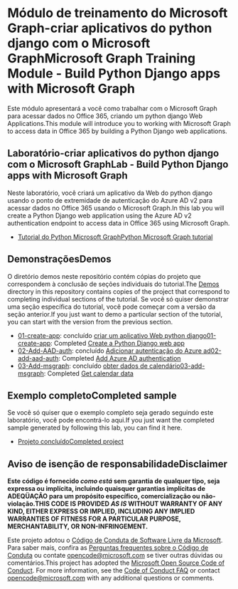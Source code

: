 # <a name="microsoft-graph-training-module---build-python-django-apps-with-microsoft-graph"></a><span data-ttu-id="29be8-101">Módulo de treinamento do Microsoft Graph-criar aplicativos do python django com o Microsoft Graph</span><span class="sxs-lookup"><span data-stu-id="29be8-101">Microsoft Graph Training Module - Build Python Django apps with Microsoft Graph</span></span>

<span data-ttu-id="29be8-102">Este módulo apresentará a você como trabalhar com o Microsoft Graph para acessar dados no Office 365, criando um python django Web Applications.</span><span class="sxs-lookup"><span data-stu-id="29be8-102">This module will introduce you to working with Microsoft Graph to access data in Office 365 by building a Python Django web applications.</span></span>

## <a name="lab---build-python-django-apps-with-microsoft-graph"></a><span data-ttu-id="29be8-103">Laboratório-criar aplicativos do python django com o Microsoft Graph</span><span class="sxs-lookup"><span data-stu-id="29be8-103">Lab - Build Python Django apps with Microsoft Graph</span></span>

<span data-ttu-id="29be8-104">Neste laboratório, você criará um aplicativo da Web do python django usando o ponto de extremidade de autenticação do Azure AD v2 para acessar dados no Office 365 usando o Microsoft Graph.</span><span class="sxs-lookup"><span data-stu-id="29be8-104">In this lab you will create a Python Django web application using the Azure AD v2 authentication endpoint to access data in Office 365 using Microsoft Graph.</span></span>

- [<span data-ttu-id="29be8-105">Tutorial do Python Microsoft Graph</span><span class="sxs-lookup"><span data-stu-id="29be8-105">Python Microsoft Graph tutorial</span></span>](https://docs.microsoft.com/graph/training/python-tutorial)

## <a name="demos"></a><span data-ttu-id="29be8-106">Demonstrações</span><span class="sxs-lookup"><span data-stu-id="29be8-106">Demos</span></span>

<span data-ttu-id="29be8-107">O [](./Demos) diretório demos neste repositório contém cópias do projeto que correspondem à conclusão de seções individuais do tutorial.</span><span class="sxs-lookup"><span data-stu-id="29be8-107">The [Demos](./Demos) directory in this repository contains copies of the project that correspond to completing individual sections of the tutorial.</span></span> <span data-ttu-id="29be8-108">Se você só quiser demonstrar uma seção específica do tutorial, você pode começar com a versão da seção anterior.</span><span class="sxs-lookup"><span data-stu-id="29be8-108">If you just want to demo a particular section of the tutorial, you can start with the version from the previous section.</span></span>

- <span data-ttu-id="29be8-109">[01-create-app](Demos/01-create-app): concluído [criar um aplicativo Web python django](https://docs.microsoft.com/graph/training/python-tutorial?tutorial-step=1)</span><span class="sxs-lookup"><span data-stu-id="29be8-109">[01-create-app](Demos/01-create-app): Completed [Create a Python Django web app](https://docs.microsoft.com/graph/training/python-tutorial?tutorial-step=1)</span></span>
- <span data-ttu-id="29be8-110">[02-Add-AAD-auth](Demos/02-add-aad-auth): concluído [Adicionar autenticação do Azure ad](https://docs.microsoft.com/graph/training/python-tutorial?tutorial-step=3)</span><span class="sxs-lookup"><span data-stu-id="29be8-110">[02-add-aad-auth](Demos/02-add-aad-auth): Completed [Add Azure AD authentication](https://docs.microsoft.com/graph/training/python-tutorial?tutorial-step=3)</span></span>
- <span data-ttu-id="29be8-111">[03-Add-msgraph](Demos/03-add-msgraph): concluído [obter dados de calendário](https://docs.microsoft.com/graph/training/python-tutorial?tutorial-step=4)</span><span class="sxs-lookup"><span data-stu-id="29be8-111">[03-add-msgraph](Demos/03-add-msgraph): Completed [Get calendar data](https://docs.microsoft.com/graph/training/python-tutorial?tutorial-step=4)</span></span>

## <a name="completed-sample"></a><span data-ttu-id="29be8-112">Exemplo completo</span><span class="sxs-lookup"><span data-stu-id="29be8-112">Completed sample</span></span>

<span data-ttu-id="29be8-113">Se você só quiser que o exemplo completo seja gerado seguindo este laboratório, você pode encontrá-lo aqui.</span><span class="sxs-lookup"><span data-stu-id="29be8-113">If you just want the completed sample generated by following this lab, you can find it here.</span></span>

- [<span data-ttu-id="29be8-114">Projeto concluído</span><span class="sxs-lookup"><span data-stu-id="29be8-114">Completed project</span></span>](Demos/03-add-msgraph)

## <a name="disclaimer"></a><span data-ttu-id="29be8-115">Aviso de isenção de responsabilidade</span><span class="sxs-lookup"><span data-stu-id="29be8-115">Disclaimer</span></span>

<span data-ttu-id="29be8-116">**Este código é fornecido *como está* sem garantia de qualquer tipo, seja expressa ou implícita, incluindo quaisquer garantias implícitas de ADEQÜAÇÃO para um propósito específico, comercialização ou não-violação.**</span><span class="sxs-lookup"><span data-stu-id="29be8-116">**THIS CODE IS PROVIDED *AS IS* WITHOUT WARRANTY OF ANY KIND, EITHER EXPRESS OR IMPLIED, INCLUDING ANY IMPLIED WARRANTIES OF FITNESS FOR A PARTICULAR PURPOSE, MERCHANTABILITY, OR NON-INFRINGEMENT.**</span></span>

<span data-ttu-id="29be8-p102">Este projeto adotou o [Código de Conduta de Software Livre da Microsoft](https://opensource.microsoft.com/codeofconduct/). Para saber mais, confira as [Perguntas frequentes sobre o Código de Conduta](https://opensource.microsoft.com/codeofconduct/faq/) ou contate [opencode@microsoft.com](mailto:opencode@microsoft.com) se tiver outras dúvidas ou comentários.</span><span class="sxs-lookup"><span data-stu-id="29be8-p102">This project has adopted the [Microsoft Open Source Code of Conduct](https://opensource.microsoft.com/codeofconduct/). For more information, see the [Code of Conduct FAQ](https://opensource.microsoft.com/codeofconduct/faq/) or contact [opencode@microsoft.com](mailto:opencode@microsoft.com) with any additional questions or comments.</span></span>